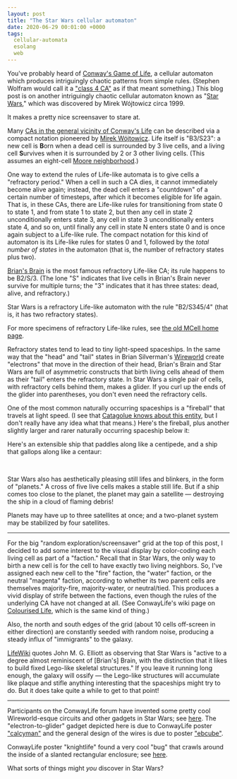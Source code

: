 ```yaml
---
layout: post
title: "The Star Wars cellular automaton"
date: 2020-06-29 00:01:00 +0000
tags:
  cellular-automata
  esolang
  web
---
```


You've probably heard of [Conway's Game of Life](https://en.wikipedia.org/wiki/Conway%27s_Game_of_Life),
a cellular automaton which produces intriguingly chaotic patterns from simple rules. (Stephen Wolfram would
call it a ["class 4 CA"](https://www.wolframscience.com/nks/p235--four-classes-of-behavior/) as if that
meant something.) This blog post is on another intriguingly chaotic cellular automaton known as
"[Star Wars](https://www.conwaylife.com/wiki/OCA:Star_Wars),"
which was discovered by Mirek Wójtowicz circa 1999.

It makes a pretty nice screensaver to stare at.

<script type="text/javascript" src="/blog/code/2020-06-29-starwars.js"></script>
<div>
    <canvas id="RandomCanvas" width="640" height="400"></canvas>
    <script>
    window.addEventListener('load', function () {
        starWarsWithButtons(document.getElementById('RandomCanvas'), {
            buttons: ['play', 'step', 'clear'],
            busyBorders: true,
            initialPattern: [[]],
            initiallyAdvance: 50,
        });
    });
    </script>
</div>

Many [CAs in the general vicinity of Conway's Life](https://en.wikipedia.org/wiki/Life-like_cellular_automaton)
can be described via a compact notation pioneered by
[Mirek Wójtowicz](https://en.wikipedia.org/wiki/Mirek%27s_Cellebration). Life itself is "B3/S23": a new cell
is <b>B</b>orn when a dead cell is surrounded by 3 live cells, and a living cell <b>S</b>urvives when it
is surrounded by 2 or 3 other living cells. (This assumes an eight-cell
[Moore neighborhood](https://en.wikipedia.org/wiki/Moore_neighborhood).)

One way to extend the rules of Life-like automata is to give cells a "refractory period." When a cell in
such a CA dies, it cannot immediately become alive again; instead, the dead cell enters a "countdown" of
a certain number of timesteps, after which it becomes eligible for life again. That is, in these CAs,
there are Life-like rules for transitioning from state 0 to state 1, and from state 1 to state 2, but then
any cell in state 2 unconditionally enters state 3, any cell in state 3 unconditionally enters state 4,
and so on, until finally any cell in state N enters state 0 and is once again subject to a Life-like rule.
The compact notation for this kind of automaton is its Life-like rules for states 0 and 1, followed by
the _total number of states_ in the automaton (that is, the number of refractory states plus two).

[Brian's Brain](https://en.wikipedia.org/wiki/Brian%27s_Brain) is the most famous refractory Life-like CA;
its rule happens to be B2/S/3. (The lone "S" indicates that live cells in Brian's Brain never survive for
multiple turns; the "3" indicates that it has three states: dead, alive, and refractory.)

Star Wars is a refractory Life-like automaton with the rule "B2/S345/4" (that is, it has two refractory states).

For more specimens of refractory Life-like rules, see [the old MCell home page](http://psoup.math.wisc.edu/mcell/rullex_life.html).

Refractory states tend to lead to tiny light-speed spaceships.
In the same way that the "head" and "tail" states in Brian Silverman's [Wireworld](https://en.wikipedia.org/wiki/Wireworld)
create "electrons" that move in the direction of their head, Brian's Brain and Star Wars are full of
asymmetric constructs that birth living cells ahead of them as their "tail" enters the refractory state.
In Star Wars a single pair of cells, with refractory cells behind them, makes a glider.
If you curl up the ends of the glider into parentheses, you don't even need the refractory cells.

<div>
    <canvas id="GliderCanvas" width="120" height="120"></canvas>
    <script>
    window.addEventListener('load', function () {
        starWarsWithButtons(document.getElementById('GliderCanvas'), {
            buttons: ['play', 'step', 'reset'],
            pixelsPerCell: 10,
            wrapBorders: true,
            initialPattern: [
              [0,0,0,0,0,0,0,0,0,0,0,0,0,0,0,0,0,0,0,0,0,0,0,0],
              [0,0,1,0,0,0,0,0,0,3,3,0,0,1,0,0,1,0,0,0,0,0,0,0],
              [0,1,3,0,0,0,0,0,0,1,1,0,0,0,1,1,0,0,0,0,0,0,0,0],
              [1,0,0,0,0,0,0,0,0,0,0,0,0,0,0,0,0,0,0,0,0,0,0,0],
              [1,3,0,0,0,0,0,0,0,0,0,0,0,0,0,0,0,0,0,0,0,0,0,0],
                    [0,0,0,0,0,0,0,0,0,0,0,0,0,0],
                    [0,0,0,0,0,0,0,0,0,0,0,0,0,0],
                    [0,0,0,0,0,0,0,0,0,0,0,0,0,0],
                    [0,0,0,0,0,0,0,0,0,0,0,0,0,0],
                    [0,0,0,0,0,0,0,0,0,0,0,0,0,0],
                    [0,0,0,0,0,0,0,0,0,0,0,0,0,0],
            ],
        });
    });
    </script>
</div>

One of the most common naturally occurring spaceships is a "fireball" that travels
at light speed. (I see that [Catagolue knows about this entity](https://catagolue.appspot.com/census/g4b2s345/C1/xq4),
but I don't really have any idea what that means.) Here's the fireball, plus another
slightly larger and rarer naturally occurring spaceship below it:

<div>
    <canvas id="FlamingCanvas" width="250" height="210"></canvas>
    <script>
    window.addEventListener('load', function () {
        starWarsWithButtons(document.getElementById('FlamingCanvas'), {
            buttons: ['play', 'step', 'reset'],
            pixelsPerCell: 10,
            wrapBorders: true,
            initialPattern: [
                [0,0,0,0,0,5,0,0,5,0],
                [0,0,0,6,0,5,0,5,5,5],
                [0,0,0,0,0,7,5,5,5,5],
                [0,0,0,0,0,0,0,5,0,0],
                [0,0,0,0,0,0,0,0,0,0],
                [0,0,0,0,0,0,0,0,0,0],
                [0,0,0,0,0,0,0,0,0,0],
                [0,0,0,0,0,0,0,0,0,0],
                [0,0,0,7,6,5,0,0,0,0],
                [0,7,6,0,0,7,6,5,0,0],
                [0,0,5,6,7,0,5,0,5,0],
                [7,7,0,0,7,0,5,6,5,5],
                [6,0,0,0,7,0,5,6,5,5],
                [0,0,7,0,0,6,0,5,0,0],
                [0,0,0,0,0,7,6,5,0,0],
            ],
        });
    });
    </script>
</div>

Here's an extensible ship that paddles along like a centipede, and a ship that gallops along like a centaur:

<div style="display:inline-block;">
    <canvas id="CentipedeCanvas" width="240" height="80"></canvas>
    <script>
    window.addEventListener('load', function () {
        starWarsWithButtons(document.getElementById('CentipedeCanvas'), {
            buttons: ['play', 'step', 'reset'],
            pixelsPerCell: 8,
            wrapBorders: true,
            initialPattern: [
                [0,3,2,1,0,0,0,0,0,0,0,0,0,0,0,0,0,0,0,0,0,0,3,2,1,0],
                [0,3,2,1,0,0,0,0,0,0,0,0,0,0,0,0,0,0,0,0,0,0,3,2,1,0],
                [3,0,1,0,0,0,0,0,0,0,0,0,0,0,0,0,0,0,0,0,0,0,0,0,0,0],
                [0,0,3,2,1,1,1,1,1,1,1,1,1,1,1,1,1,1,1,1,1,1,1,1,1,1],
                [0,2,3,0,1,0,1,0,1,0,1,0,1,0,1,0,1,0,1,0,1,0,1,2,1,1],
                [0,0,0,0,3,0,1,2,0,0,2,3,0,1,3,0,1,2,0,0,2,3,0,1,0,0],
            ],
        });
    });
    </script>
</div>
<div style="display:inline-block;">
    <canvas id="CentaurCanvas" width="200" height="120"></canvas>
    <script>
    window.addEventListener('load', function () {
        starWarsWithButtons(document.getElementById('CentaurCanvas'), {
            buttons: ['play', 'step', 'reset'],
            pixelsPerCell: 8,
            wrapBorders: true,
            initialPattern: [
                [0,0,0,0,0,0,0],
                [0,0,0,7,6,5,0],
                [0,0,0,7,6,5,0],
                [0,0,0,0,0,0,0],
                [0,5,5,5,5,5,5],
                [6,5,0,6,6,5,5],
                [5,0,5,0,5,0,0],
                [0,0,7,6,5,0,0],
            ],
        });
    });
    </script>
</div>

Star Wars also has aesthetically pleasing still lifes and blinkers, in the form of "planets."
A cross of five live cells makes a stable still life. But if a ship comes too close to the
planet, the planet may gain a satellite — destroying the ship in a cloud of flaming debris!

<div>
    <canvas id="CaptureCanvas" width="210" height="150"></canvas>
    <script>
    window.addEventListener('load', function () {
        starWarsWithButtons(document.getElementById('CaptureCanvas'), {
            buttons: ['play', 'step', 'reset'],
            pixelsPerCell: 10,
            initialPattern: [
                [0,0,0,0,0,0,0,0,0,0,0,0,0,0,0,1,0],
                [0,0,0,0,0,0,0,0,0,0,0,0,0,0,1,3,0],
                [0,0,0,0,0,0,0,0,0,0,0,0,0,0,1,3,0],
                [0,0,0,0,0,0,0,0,0,0,0,0,0,0,0,0,0],
                [0,0,0,1,0,0,0,0,0,0,0,0,0,0,0,0,0],
                [0,0,1,1,1,0,0,0,0,0,0,0,0,0,0,0,0],
                [0,0,0,1,0,0,0,0,0,0,0,0,0,0,0,0,0],
                [0,0,0,0,0,0,0,0,0,0,0,0,0,0,0,0,0],
                [0,0,0,0,0,0,0,0,0,0,0,0,0,0,0,0,0],
            ],
        });
    });
    </script>
</div>

Planets may have up to three satellites at once; and a two-planet system may be
stabilized by four satellites.

<div>
    <canvas id="TriplePlanetCanvas" width="100" height="160"></canvas>
    <script>
    window.addEventListener('load', function () {
        starWarsWithButtons(document.getElementById('TriplePlanetCanvas'), {
            buttons: ['play', 'step'],
            pixelsPerCell: 10,
            initialPattern: [
                [0,2,0,0,0],
                [1,0,1,0,1],
                [0,1,1,1,2],
                [0,0,1,0,0],
                [0,2,1,0,0],
                [0],
                [0],
                [0,0,0,0,0,0,0,0,0,0],
                [0,0,1,0,0,0,0,0,0,0],
                [0,2,0,1,0,2,1,0,0,0],
                [0,0,1,1,1,0,1,0,0,0],
                [0,0,0,1,0,1,1,1,0,0],
                [0,0,0,1,2,0,1,0,2,0],
                [0,0,0,0,0,0,0,1,0,0],
            ],
        });
    });
    </script>
</div>

----

For the big "random exploration/screensaver" grid at the top of this post, I decided to add
some interest to the visual display by color-coding each living cell as part of a "faction."
Recall that in Star Wars, the only way to birth a new cell is for the cell to have exactly
two living neighbors. So, I've assigned each new cell to the "fire" faction, the "water" faction,
or the neutral "magenta" faction, according to whether its two parent cells are themselves
majority-fire, majority-water, or neutral/tied. This produces a vivid display of strife
between the factions, even though the rules of the underlying CA have not changed at all.
(See ConwayLife's wiki page on [Colourised Life](https://www.conwaylife.com/wiki/Colourised_Life),
which is the same kind of thing.)

Also, the north and south edges of the grid (about 10 cells off-screen in either direction) are
constantly seeded with random noise, producing a steady influx of "immigrants" to the
galaxy.

[LifeWiki](https://www.conwaylife.com/wiki/OCA:Star_Wars) quotes John M. G. Elliott as
observing that Star Wars is "active to a degree almost reminiscent of [Brian's] Brain,
with the distinction that it likes to build fixed Lego-like skeletal structures."
If you leave it running long enough, the galaxy will ossify — the Lego-like structures
will accumulate like plaque and stifle anything interesting that the spaceships
might try to do. But it does take quite a while to get to that point!

----

Participants on the ConwayLife forum have invented some pretty cool Wireworld-esque
circuits and other gadgets in Star Wars; see [here](https://www.conwaylife.com/forums/viewtopic.php?f=11&t=507).
The "electron-to-glider" gadget depicted here is due to ConwayLife poster ["calcyman"](https://www.conwaylife.com/forums/viewtopic.php?f=11&t=507&start=25#p3452)
and the general design of the wires is due to poster ["ebcube"](https://www.conwaylife.com/forums/viewtopic.php?f=11&t=507#p3433).

<div>
    <canvas id="WireCanvas" width="260" height="145"></canvas>
    <script>
    window.addEventListener('load', function () {
        starWarsWithButtons(document.getElementById('WireCanvas'), {
            buttons: ['play', 'step','reset'],
            pixelsPerCell: 5,
            initialPattern: [
[0,1,0,0,0,0,0,0,0,0,0,0,0,0,0,0,0,0,0,0,0,0,0,0,0,0,0,0,0,0,0,0,0,0,0,0,0,0,0,0,0,0,0,0,0,0,0,0],
[1,1,1,0,0,1,0,0,1,0,0,0,0,0,0,0,0,0,0,0,0,0,0,0,0,0,0,0,0,0,0,0,0,0,0,0,0,0,0,0,0,0,0,0,0,0,0,0],
[0,1,0,1,1,1,1,1,1,1,0,0,0,0,0,0,0,0,0,0,0,0,0,0,0,0,0,0,0,0,0,0,0,0,0,0,0,0,0,0,0,0,0,0,0,0,0,0],
[0,0,1,1,0,1,0,1,1,0,0,0,0,0,0,0,0,0,0,0,0,0,0,0,0,0,0,0,0,0,0,0,0,0,0,0,0,0,0,0,0,0,0,0,0,0,0,0],
[0,0,1,0,0,0,0,0,1,0,0,0,0,0,0,0,0,0,0,0,0,0,0,0,0,0,0,0,0,0,0,0,0,0,0,0,0,0,0,0,0,1,0,0,0,0,0,0],
[0,1,1,1,0,0,0,1,1,0,0,0,1,0,0,1,0,0,1,0,0,0,0,0,0,0,0,0,0,0,0,0,0,0,0,0,0,0,0,0,1,1,1,0,0,0,0,0],
[0,0,1,0,0,0,0,0,1,0,0,1,1,1,1,1,1,1,1,1,0,0,0,0,0,0,0,0,0,0,0,0,0,0,0,0,0,0,0,0,0,1,0,0,0,0,0,0],
[0,0,1,0,0,0,0,0,1,0,0,0,1,0,0,0,0,0,1,0,0,0,0,0,0,0,0,0,0,0,0,0,0,0,1,0,0,0,0,0,0,0,0,0,0,0,0,0],
[0,1,1,0,0,0,0,1,1,0,0,0,1,0,0,0,0,0,1,0,0,0,0,0,0,0,0,0,0,0,0,0,0,1,1,1,0,0,0,0,0,0,0,0,0,0,0,0],
[0,0,1,0,0,0,0,0,1,0,0,1,1,0,0,0,0,0,1,1,0,0,0,0,0,0,0,0,0,0,0,0,0,0,1,0,0,0,0,0,0,0,0,0,0,0,0,0],
[0,0,1,0,0,0,0,0,1,0,0,0,1,1,0,0,0,0,1,0,0,0,0,0,0,0,0,0,0,0,0,0,0,0,0,0,0,0,0,0,0,0,0,0,0,0,0,0],
[0,1,1,0,0,0,0,1,1,0,0,0,0,1,1,0,0,0,1,0,0,0,0,0,0,0,0,0,0,0,1,0,0,0,0,0,0,0,0,0,0,0,0,0,0,0,0,0],
[0,0,1,0,0,0,0,0,1,0,0,0,0,0,1,1,1,1,1,1,0,0,7,6,5,0,0,0,0,1,1,1,0,0,0,0,0,0,0,0,0,0,0,0,0,0,0,0],
[0,0,1,0,0,0,0,0,1,0,0,0,0,0,0,1,0,0,1,0,0,0,7,6,5,0,0,0,0,0,1,0,0,0,0,0,0,0,0,0,0,0,0,0,0,0,0,0],
[0,1,1,0,0,0,0,1,1,1,0,0,0,0,0,0,0,0,0,0,0,0,0,0,0,0,0,0,0,0,0,0,0,0,0,0,0,0,0,0,0,0,0,0,0,0,0,0],
[0,0,1,0,0,0,0,0,1,0,0,0,0,0,0,0,0,0,0,0,0,0,0,0,0,0,0,0,0,0,0,0,0,0,0,0,0,0,0,0,0,0,0,0,0,0,0,0],
[0,0,1,0,0,0,0,0,0,0,0,0,0,0,0,0,0,0,0,0,0,0,0,0,0,0,0,0,0,0,0,0,0,0,0,0,0,0,0,0,0,0,0,0,0,0,0,0],
[0,1,1,0,0,0,0,0,0,0,0,0,0,0,0,0,0,0,0,0,0,0,0,0,0,0,0,0,0,0,0,0,0,0,0,0,0,0,0,0,0,0,0,0,0,0,0,0],
[0,0,1,0,0,0,0,0,0,0,0,0,0,0,0,0,0,0,0,0,0,0,0,0,0,0,0,0,0,0,0,0,0,0,0,0,0,0,0,0,0,0,0,0,0,0,0,0],
[0,0,1,0,0,0,0,0,0,0,0,0,0,0,0,0,0,0,0,0,0,0,0,0,0,0,0,0,0,0,0,0,0,0,0,0,0,0,0,0,0,0,0,0,0,0,0,0],
[0,1,1,1,0,0,0,0,0,0,0,0,0,0,0,0,0,0,0,0,0,0,0,0,0,0,0,0,0,0,1,0,0,0,0,0,0,0,0,0,0,0,0,0,0,0,0,0],
[1,1,0,1,1,1,1,1,1,1,1,1,1,1,1,1,1,1,1,1,1,1,1,1,1,1,1,1,1,1,1,1,0,0,0,0,0,0,0,0,0,0,0,0,0,0,0,0],
[0,1,1,1,0,0,1,0,0,1,0,0,1,0,0,1,0,0,1,0,0,1,0,0,1,0,0,1,0,0,1,0,0,0,0,0,0,0,0,0,0,0,0,0,0,0,0,0],
[0,0,1,0,0,0,0,0,0,0,0,0,0,0,0,0,0,0,0,0,0,0,0,0,0,0,0,0,0,0,0,0,0,0,0,0,0,0,0,0,0,0,0,0,0,0,0,0],
[0,9,10,11,0,0,0,0,0,0,0,0,0,0,0,0,0,0,0,0,0,0,0,0,0,0,0,0,0,0,0,0,0,0,0,0,0,0,0,0,0,0,0,0,0,0,0,0],
            ],
        });
    });
    </script>
</div>

ConwayLife poster "knightlife" found a very cool "bug" that crawls around the inside
of a slanted rectangular enclosure; see [here](https://www.conwaylife.com/forums/viewtopic.php?f=11&t=507&start=50#p3734).

What sorts of things might _you_ discover in Star Wars?
